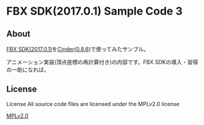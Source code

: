 # FBX SDK(2017.0.1) Sample Code 3

## About
[FBX SDK(2017.0.1)](http://www.autodesk.com/products/fbx/overview)を[Cinder(0.8.6)](https://libcinder.org)で使ってみたサンプル。

アニメーション実装(頂点座標の再計算付き)の内容です。FBX SDKの導入・習得の一助になれば。

## License
License All source code files are licensed under the MPLv2.0 license

[MPLv2.0](https://www.mozilla.org/MPL/2.0/)
